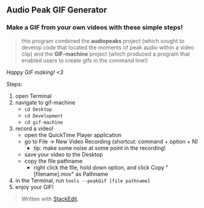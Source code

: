 ## Audio Peak GIF Generator
### Make a GIF from your own videos with these simple steps!

> this program combined the **audiopeaks** project (which sought to develop code that located the moments of peak audio within a video clip) and the **GIF-machine** project (which produced a program that enabled users to create gifs in the command line!)


*Happy GIF making! <3*

Steps:
1. open Terminal 
2. navigate to gif-machine
	- `cd Desktop`
	- `cd Development`
	- `cd gif-machine`
3. record a video!
	- open the QuickTime Player application
	- go to File -> New Video Recording (shortcut: command + option + N)
		- tip: make some noise at some point in the recording! 
	- save your video to the Desktop
	- copy the file pathname 
		- right click the file, hold down option, and click Copy "[filename].mov" as Pathname
4. in the Terminal, run `tools --peakGif [file pathname]`
5. enjoy your GIF!

> Written with [StackEdit](https://stackedit.io/).
<!--stackedit_data:
eyJoaXN0b3J5IjpbMzk4MTQ0MjU0LDE3NTk2MzU1MTAsMTk4NT
QyODkwMiwtMjEyNDE1ODkxNF19
-->